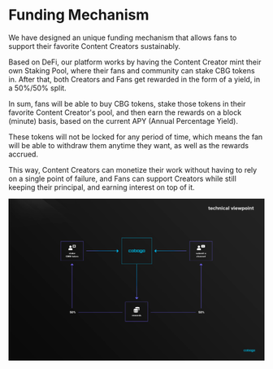 # Funding Mechanism

We have designed an unique funding mechanism that allows fans to support their favorite Content Creators sustainably.

Based on DeFi, our platform works by having the Content Creator mint their own Staking Pool, where their fans and community can stake CBG tokens in. After that, both Creators and Fans get rewarded in the form of a yield, in a 50%/50% split.

In sum, fans will be able to buy CBG tokens, stake those tokens in their favorite Content Creator's pool, and then earn the rewards on a block (minute) basis, based on the current APY (Annual Percentage Yield).

These tokens will not be locked for any period of time, which means the fan will be able to withdraw them anytime they want, as well as the rewards accrued.

This way, Content Creators can monetize their work without having to rely on a single point of failure, and Fans can support Creators while still keeping their principal, and earning interest on top of it.

![](../.gitbook/assets/technical-viewpoint-new.png)

